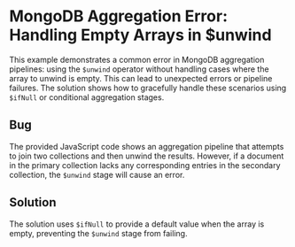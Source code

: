 # MongoDB Aggregation Error: Handling Empty Arrays in $unwind
This example demonstrates a common error in MongoDB aggregation pipelines: using the `$unwind` operator without handling cases where the array to unwind is empty.  This can lead to unexpected errors or pipeline failures.  The solution shows how to gracefully handle these scenarios using `$ifNull` or conditional aggregation stages.

## Bug
The provided JavaScript code shows an aggregation pipeline that attempts to join two collections and then unwind the results.  However, if a document in the primary collection lacks any corresponding entries in the secondary collection, the `$unwind` stage will cause an error.

## Solution
The solution uses `$ifNull` to provide a default value when the array is empty, preventing the `$unwind` stage from failing.